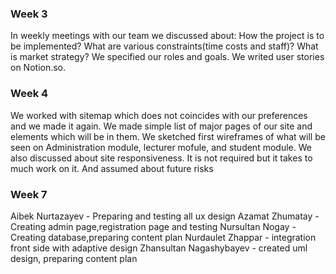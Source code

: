 <h3>Week 3</h3>
In weekly meetings with our team we discussed about: How the project is to be implemented?
What are various constraints(time costs and staff)? 
What is market strategy?
We specified our roles and goals.
We writed user stories on Notion.so.



<h3>Week 4</h3>
We worked with sitemap which does not coincides with our preferences and we made it again.
We made simple list of major pages of our site and elements which will be in them.
We sketched first wireframes of  what will be seen on Administration module, lecturer mofule, and student module.
We also discussed about site responsiveness. It is not required but it takes to much work on it.
And assumed about future risks
<h3>Week 7</h3>
Aibek Nurtazayev - Preparing and testing all ux design
Azamat Zhumatay - Creating admin page,registration page and testing
Nursultan Nogay - Creating database,preparing content plan
Nurdaulet Zhappar - integration front side with adaptive design 
Zhansultan Nagashybayev - created uml design, preparing content plan
 
